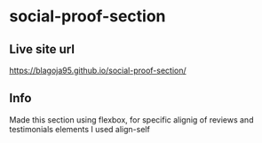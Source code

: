 # social-proof-section

## Live site url
https://blagoja95.github.io/social-proof-section/

## Info
Made this section using flexbox,
for specific alignig of reviews and testimonials  elements I used align-self
